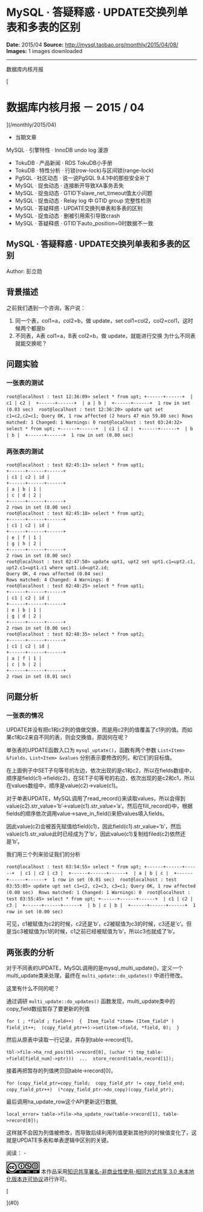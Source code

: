 # MySQL · 答疑释惑 · UPDATE交换列单表和多表的区别

**Date:** 2015/04
**Source:** http://mysql.taobao.org/monthly/2015/04/08/
**Images:** 1 images downloaded

---

数据库内核月报

 [
 # 数据库内核月报 － 2015 / 04
 ](/monthly/2015/04)

 * 当期文章

 MySQL · 引擎特性 · InnoDB undo log 漫游
* TokuDB · 产品新闻 · RDS TokuDB小手册
* TokuDB · 特性分析 · 行锁(row-lock)与区间锁(range-lock)
* PgSQL · 社区动态 · 说一说PgSQL 9.4.1中的那些安全补丁
* MySQL · 捉虫动态 · 连接断开导致XA事务丢失
* MySQL · 捉虫动态 · GTID下slave_net_timeout值太小问题
* MySQL · 捉虫动态 · Relay log 中 GTID group 完整性检测
* MySQL · 答疑释惑 · UPDATE交换列单表和多表的区别
* MySQL · 捉虫动态 · 删被引用索引导致crash
* MySQL · 答疑释惑 · GTID下auto_position=0时数据不一致

 ## MySQL · 答疑释惑 · UPDATE交换列单表和多表的区别 
 Author: 彭立勋 

 ## 背景描述

之前我们遇到一个咨询，客户说：

1. 同一个表，col1=a，col2=b，做 update，set col1=col2，col2=col1，这时候两个都是b
2. 不同表，A表 col1=a，B表 col2=b，做 update，就能进行交换
为什么不同表就能交换呢？

## 问题实验

### 一张表的测试

`root@localhost : test 12:36:09> select * from upt;
+------+------+ 
| c1 | c2 | 
+------+------+ 
| a | b | 
+------+------+ 
1 row in set (0.03 sec) 
root@localhost : test 12:36:20> update upt set c1=c2,c2=c1;
Query OK, 1 row affected (2 hours 47 min 59.80 sec)
Rows matched: 1 Changed: 1 Warnings: 0
root@localhost : test 03:24:32> select * from upt;
+------+------+ 
| c1 | c2 | 
+------+------+ 
| b | b | 
+------+------+ 
1 row in set (0.00 sec) 
`

### 两张表的测试

```
root@localhost : test 02:45:13> select * from upt1;
+------+------+------+ 
| c1 | c2 | id | 
+------+------+------+ 
| a | b | 1 | 
| c | d | 2 | 
+------+------+------+ 
2 rows in set (0.00 sec) 
root@localhost : test 02:45:18> select * from upt2;
+------+------+------+ 
| c1 | c2 | id | 
+------+------+------+ 
| e | f | 1 | 
| g | h | 2 | 
+------+------+------+ 
2 rows in set (0.00 sec) 
root@localhost : test 02:47:50> update upt1, upt2 set upt1.c1=upt2.c1, upt2.c1=upt1.c1 where upt1.id=upt2.id;
Query OK, 4 rows affected (0.04 sec) 
Rows matched: 4 Changed: 4 Warnings: 0 
root@localhost : test 02:48:25> select * from upt1;
+------+------+------+ 
| c1 | c2 | id | 
+------+------+------+ 
| e | b | 1 | 
| g | d | 2 | 
+------+------+------+ 
2 rows in set (0.00 sec) 
root@localhost : test 02:48:35> select * from upt2;
+------+------+------+ 
| c1 | c2 | id | 
+------+------+------+ 
| a | f | 1 | 
| c | h | 2 | 
+------+------+------+ 
2 rows in set (0.01 sec) 

```

## 问题分析

### 一张表的情况

UPDATE并没有把c1和c2列的值做交换，而是用c2列的值覆盖了c1列的值。而如果c1和c2来自不同的表，则会交换值，原因何在呢？

单张表的UPDATE函数入口为 `mysql_uptate()`，函数有两个参数 `List<Item> &fields，List<Item> &values` 分别表示要修改的列，和它们的目标值。

在上面例子中SET子句等号的左边，依次出现的是c1和c2，所以在fields数组中，顺序是field(c1)->field(c2)，在SET子句等号的右边，依次出现的是c2和c1，所以在values数组中，顺序是value(c2)->value(c1)。

对于单表UPDATE，MySQL调用了read_record()来读取values，所以会得到 value(c2).str_value=’b’->value(c1).str_value=’a’。然后在fill_record()中，根据fields的顺序依次调用value->save_in_field()来把values填入fields。

因此value(c2)会被首先赋值给field(c1)，因此field(c1).str_value=’b’，然后value(c1).str_value此时已经成为了’b’，因此value(c1)复制给filed(c2)依然还是’b’。

我们用三个列来验证我们的分析

`root@localhost : test 03:54:55> select * from upt;
+------+------+------+ 
| c1 | c2 | c3 | 
+------+------+------+ 
| a | b | c | 
+------+------+------+ 
1 row in set (0.01 sec) 
root@localhost : test 03:55:05> update upt set c1=c2, c2=c3, c3=c1;
Query OK, 1 row affected (0.00 sec) 
Rows matched: 1 Changed: 1 Warnings: 0 
root@localhost : test 03:55:45> select * from upt;
+------+------+------+ 
| c1 | c2 | c3 | 
+------+------+------+ 
| b | c | b | 
+------+------+------+ 
1 row in set (0.00 sec) 
`

可见，c1被赋值为c2的时候，c2还是’b’，c2被赋值为c3的时候，c3还是’c’。但是当c3被赋值为c1的时候，c1之前已经被赋值为’b’，所以c3也就成了’b’。

## 两张表的分析

对于不同表的UPDATE，MySQL调用的是mysql_multi_update()，定义一个multi_update类来处理，最终在 `multi_update::do_updates()` 中进行修改。

这里有什么不同的呢？

通过调研 `multi_update::do_updates()` 函数发现，multi_update类中的copy_field数组暂存了要更新的列值

`for ( ; *field ; field++) 
{ 
Item_field *item= (Item_field* ) field_it++; 
(copy_field_ptr++)->set(item->field, *field, 0); 
} 
`

然后从原表中读取一行记录，并存到table->record[1]，

`tbl->file->ha_rnd_pos(tbl->record[0], (uchar *) tmp_table->field[field_num]->ptr))) 
... 
store_record(table,record[1]); 
`

接着再把暂存的列值拷贝回table->record[0]，

`for (copy_field_ptr=copy_field; 
 copy_field_ptr != copy_field_end; 
 copy_field_ptr++) 
 (*copy_field_ptr->do_copy)(copy_field_ptr); 
`

最后调用ha_update_row这个API更新这行数据,

`local_error= table->file->ha_update_row(table->record[1], table->record[0]);
`

这样就不会因为列值被修改，而导致后续利用列值更新其他列的时候值变化了，这就是UPDATE多表和单表逻辑中区别的关键。

 阅读： - 

[![知识共享许可协议](.img/8232d49bd3e9_88x31.png)](http://creativecommons.org/licenses/by-nc-sa/3.0/)
本作品采用[知识共享署名-非商业性使用-相同方式共享 3.0 未本地化版本许可协议](http://creativecommons.org/licenses/by-nc-sa/3.0/)进行许可。

 [

 ](#0)
